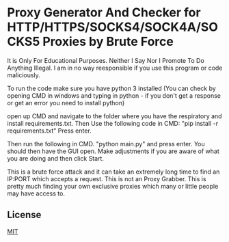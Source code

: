 # Proxy Generator And Checker for HTTP/HTTPS/SOCKS4/SOCK4A/SOCKS5 Proxies by Brute Force

It is Only For Educational Purposes. Neither I Say Nor I Promote To Do Anything Illegal. I am in no way reesponsible if you use this program or code maliciously.


To run the code make sure you have python 3 installed (You can check by opening CMD in windows and typing in python - if you don't get a response or get an error you need to install python)

open up CMD and navigate to the folder where you have the respiratory and install requirements.txt. 
Then Use the following code in CMD: "pip install -r requirements.txt" Press enter.

Then run the following in CMD. "python main.py" and press enter. You should then have the GUI open. Make adjustments if you are aware of what you are doing and then click Start.

This is a brute force attack and it can take an extremely long time to find an IP:PORT which accepts a request. This is not an Proxy Grabber. This is pretty much finding your own exclusive proxies which many or little people may have access to.



## License

[MIT](https://choosealicense.com/licenses/mit/)


